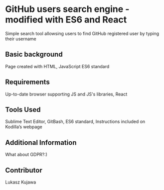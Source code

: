 GitHub users search engine - modified with ES6 and React
====================

Simple search tool allowsing users to find GitHub registered user by typing their username

Basic background
---------------------
Page created with HTML, JavaScript ES6 standard

Requirements
---------------------
Up-to-date browser supporting JS and JS's libraries, React

Tools Used
---------------------
Sublime Text Editor, GitBash, ES6 standard, Instructions included on Kodilla’s webpage 

Additional Information
---------------------
What about GDPR?:)

Contributor
---------------------
Lukasz Kujawa